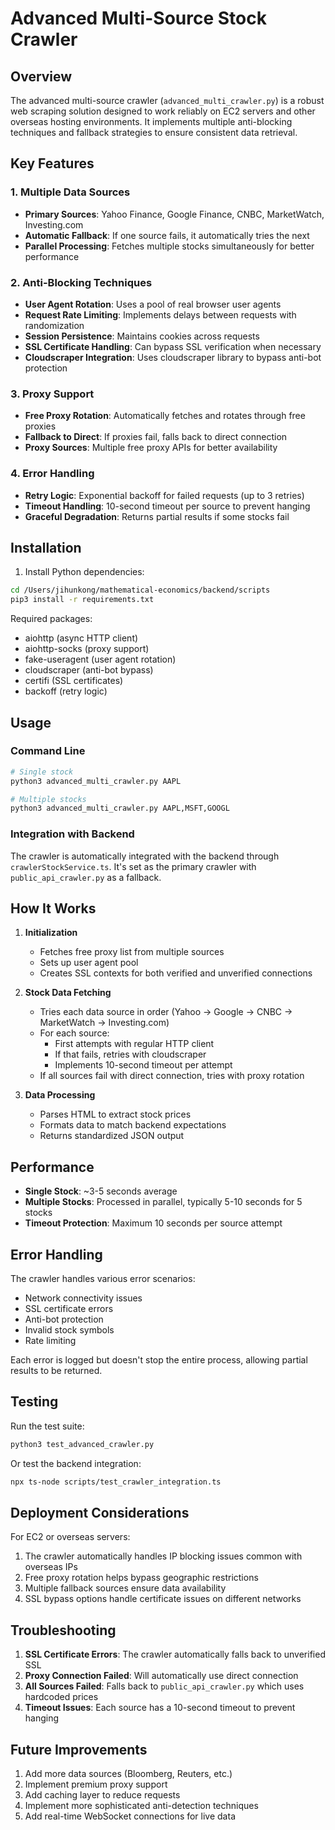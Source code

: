 # Advanced Multi-Source Stock Crawler

## Overview
The advanced multi-source crawler (`advanced_multi_crawler.py`) is a robust web scraping solution designed to work reliably on EC2 servers and other overseas hosting environments. It implements multiple anti-blocking techniques and fallback strategies to ensure consistent data retrieval.

## Key Features

### 1. Multiple Data Sources
- **Primary Sources**: Yahoo Finance, Google Finance, CNBC, MarketWatch, Investing.com
- **Automatic Fallback**: If one source fails, it automatically tries the next
- **Parallel Processing**: Fetches multiple stocks simultaneously for better performance

### 2. Anti-Blocking Techniques
- **User Agent Rotation**: Uses a pool of real browser user agents
- **Request Rate Limiting**: Implements delays between requests with randomization
- **Session Persistence**: Maintains cookies across requests
- **SSL Certificate Handling**: Can bypass SSL verification when necessary
- **Cloudscraper Integration**: Uses cloudscraper library to bypass anti-bot protection

### 3. Proxy Support
- **Free Proxy Rotation**: Automatically fetches and rotates through free proxies
- **Fallback to Direct**: If proxies fail, falls back to direct connection
- **Proxy Sources**: Multiple free proxy APIs for better availability

### 4. Error Handling
- **Retry Logic**: Exponential backoff for failed requests (up to 3 retries)
- **Timeout Handling**: 10-second timeout per source to prevent hanging
- **Graceful Degradation**: Returns partial results if some stocks fail

## Installation

1. Install Python dependencies:
```bash
cd /Users/jihunkong/mathematical-economics/backend/scripts
pip3 install -r requirements.txt
```

Required packages:
- aiohttp (async HTTP client)
- aiohttp-socks (proxy support)
- fake-useragent (user agent rotation)
- cloudscraper (anti-bot bypass)
- certifi (SSL certificates)
- backoff (retry logic)

## Usage

### Command Line
```bash
# Single stock
python3 advanced_multi_crawler.py AAPL

# Multiple stocks
python3 advanced_multi_crawler.py AAPL,MSFT,GOOGL
```

### Integration with Backend
The crawler is automatically integrated with the backend through `crawlerStockService.ts`. It's set as the primary crawler with `public_api_crawler.py` as a fallback.

## How It Works

1. **Initialization**
   - Fetches free proxy list from multiple sources
   - Sets up user agent pool
   - Creates SSL contexts for both verified and unverified connections

2. **Stock Data Fetching**
   - Tries each data source in order (Yahoo → Google → CNBC → MarketWatch → Investing.com)
   - For each source:
     - First attempts with regular HTTP client
     - If that fails, retries with cloudscraper
     - Implements 10-second timeout per attempt
   - If all sources fail with direct connection, tries with proxy rotation

3. **Data Processing**
   - Parses HTML to extract stock prices
   - Formats data to match backend expectations
   - Returns standardized JSON output

## Performance

- **Single Stock**: ~3-5 seconds average
- **Multiple Stocks**: Processed in parallel, typically 5-10 seconds for 5 stocks
- **Timeout Protection**: Maximum 10 seconds per source attempt

## Error Handling

The crawler handles various error scenarios:
- Network connectivity issues
- SSL certificate errors
- Anti-bot protection
- Invalid stock symbols
- Rate limiting

Each error is logged but doesn't stop the entire process, allowing partial results to be returned.

## Testing

Run the test suite:
```bash
python3 test_advanced_crawler.py
```

Or test the backend integration:
```bash
npx ts-node scripts/test_crawler_integration.ts
```

## Deployment Considerations

For EC2 or overseas servers:
1. The crawler automatically handles IP blocking issues common with overseas IPs
2. Free proxy rotation helps bypass geographic restrictions
3. Multiple fallback sources ensure data availability
4. SSL bypass options handle certificate issues on different networks

## Troubleshooting

1. **SSL Certificate Errors**: The crawler automatically falls back to unverified SSL
2. **Proxy Connection Failed**: Will automatically use direct connection
3. **All Sources Failed**: Falls back to `public_api_crawler.py` which uses hardcoded prices
4. **Timeout Issues**: Each source has a 10-second timeout to prevent hanging

## Future Improvements

1. Add more data sources (Bloomberg, Reuters, etc.)
2. Implement premium proxy support
3. Add caching layer to reduce requests
4. Implement more sophisticated anti-detection techniques
5. Add real-time WebSocket connections for live data
